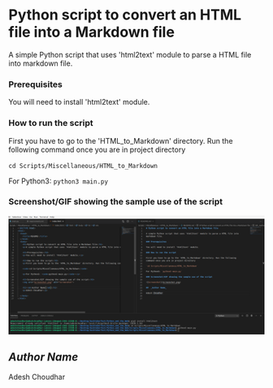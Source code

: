 # Python script to convert an HTML file into a Markdown file

A simple Python script that uses 'html2text' module to parse a HTML file into
markdown file.

### Prerequisites

You will need to install 'html2text' module.

### How to run the script

First you have to go to the 'HTML_to_Markdown' directory. Run the following
command once you are in project directory

`cd Scripts/Miscellaneous/HTML_to_Markdown`

For Python3: `python3 main.py`

### Screenshot/GIF showing the sample use of the script

![Screenshot](Screenshot.png)

##  _Author Name_

Adesh Choudhar

